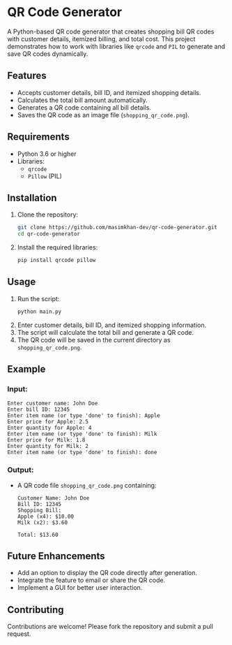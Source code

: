 
# QR Code Generator

A Python-based QR code generator that creates shopping bill QR codes with customer details, itemized billing, and total cost. This project demonstrates how to work with libraries like `qrcode` and `PIL` to generate and save QR codes dynamically.

## Features
- Accepts customer details, bill ID, and itemized shopping details.
- Calculates the total bill amount automatically.
- Generates a QR code containing all bill details.
- Saves the QR code as an image file (`shopping_qr_code.png`).

## Requirements
- Python 3.6 or higher
- Libraries:
  - `qrcode`
  - `Pillow` (PIL)

## Installation
1. Clone the repository:
   ```bash
   git clone https://github.com/masimkhan-dev/qr-code-generator.git
   cd qr-code-generator
   ```
2. Install the required libraries:
   ```bash
   pip install qrcode pillow
   ```

## Usage
1. Run the script:
   ```bash
   python main.py
   ```
2. Enter customer details, bill ID, and itemized shopping information.
3. The script will calculate the total bill and generate a QR code.
4. The QR code will be saved in the current directory as `shopping_qr_code.png`.

## Example
### Input:
```
Enter customer name: John Doe
Enter bill ID: 12345
Enter item name (or type 'done' to finish): Apple
Enter price for Apple: 2.5
Enter quantity for Apple: 4
Enter item name (or type 'done' to finish): Milk
Enter price for Milk: 1.8
Enter quantity for Milk: 2
Enter item name (or type 'done' to finish): done
```

### Output:
- A QR code file `shopping_qr_code.png` containing:
  ```
  Customer Name: John Doe
  Bill ID: 12345
  Shopping Bill:
  Apple (x4): $10.00
  Milk (x2): $3.60

  Total: $13.60
  ```

## Future Enhancements
- Add an option to display the QR code directly after generation.
- Integrate the feature to email or share the QR code.
- Implement a GUI for better user interaction.

## Contributing
Contributions are welcome! Please fork the repository and submit a pull request.

